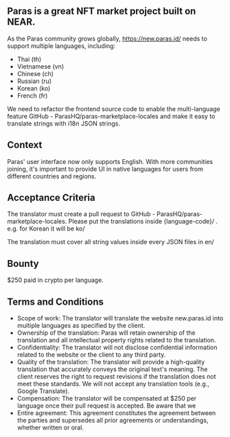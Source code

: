 ## Paras is a great NFT market project built on NEAR.

As the Paras community grows globally, https://new.paras.id/ needs to support multiple languages, including:

- Thai (th)
- Vietnamese (vn)
- Chinese (ch)
- Russian (ru)
- Korean (ko)
- French (fr)

We need to refactor the frontend source code to enable the multi-language feature GitHub - ParasHQ/paras-marketplace-locales and make it easy to translate strings with i18n JSON strings.

## Context

Paras' user interface now only supports English. With more communities joining, it's important to provide UI in native languages for users from different countries and regions.

## Acceptance Criteria

The translator must create a pull request to GitHub - ParasHQ/paras-marketplace-locales. Please put the translations inside {language-code}/ . e.g. for Korean it will be ko/

The translation must cover all string values inside every JSON files in en/

## Bounty

$250 paid in crypto per language.

## Terms and Conditions

- Scope of work: The translator will translate the website new.paras.id into multiple languages as specified by the client.
- Ownership of the translation: Paras will retain ownership of the translation and all intellectual property rights related to the translation.
- Confidentiality: The translator will not disclose confidential information related to the website or the client to any third party.
- Quality of the translation: The translator will provide a high-quality translation that accurately conveys the original text's meaning. The client reserves the right to request revisions if the translation does not meet these standards. We will not accept any translation tools (e.g., Google Translate).
- Compensation: The translator will be compensated at $250 per language once their pull request is accepted. Be aware that we
- Entire agreement: This agreement constitutes the agreement between the parties and supersedes all prior agreements or understandings, whether written or oral.
